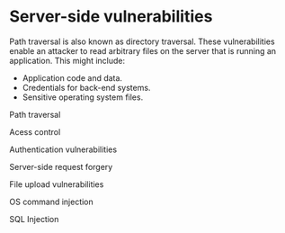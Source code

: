 # Server-side vulnerabilities

Path traversal is also known as directory traversal. These vulnerabilities enable an attacker to read arbitrary files on the server that is running an application. This might include:

* Application code and data.
* Credentials for back-end systems.
* Sensitive operating system files.

Path traversal

Acess control

Authentication vulnerabilities

Server-side request forgery

File upload vulnerabilities

OS command injection

SQL Injection
